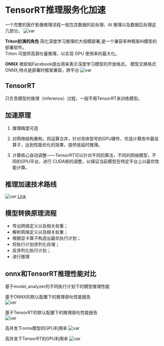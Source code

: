 # TensorRT推理服务化加速
一个完整的医疗影像推理流程一般包含数据的前处理、AI 推理以及数据后处理这几部分。
![var](../s/infer.png)

__Triton扮演的角色__
简化深度学习推理的大规模部署,是一个兼容多种框架AI模型的部署软件。  
Triton 可提供高吞吐量推理，以实现 GPU 使用率的最大化。

__ONNX__
微软和Facebook提出用来表示深度学习模型的开放格式。
模型交换格式ONNX,特点是部署时框架兼容，跨平台
![var](../s/trans.png)

##  TensorRT
只负责模型的推理（inference）过程，一般不用TensorRT来训练模型。

## 加速原理
1. 推理精度可选
   
2. 对网络结构重构，将运算合并，针对具体型号的GPU硬件，优选计算库中最佳算子，达到性能优化的效果，提供低延时推理。

3. 计算核心自动调整——TensorRT可以针对不同的算法，不同的网络模型，不同的GPU平台，进行 CUDA核的调整，以保证当前模型在特定平台上以最优性能计算。

## 推理加速技术路线
![var](../s/plan.jpg)
[Link](https://github.com/noil-lion/TRITON_LEARN/blob/main/note/Triton%E6%A8%A1%E5%9E%8B%E9%83%A8%E7%BD%B2%E4%BC%98%E5%8C%96%E6%A6%82%E8%BF%B0.md#%E6%A8%A1%E5%9E%8B%E5%AF%BC%E8%88%AA%E5%99%A8navigator)
## 模型转换原理流程
* 导出网络定义以及相关权重；
* 解析网络定义以及相关权重；
* 根据显卡算子构造出最优执行计划；
* 将执行计划序列化存储；
* 反序列化执行计划；
* 进行推理


## onnx和TensorRT推理性能对比
基于model_analyzer的不同执行计划下的模型推理性能

基于ONNX的默认配置下的推理吞吐性能报告  
![var](../s/onnx1.png)  

基于TensorRT的默认配置下的推理吞吐性能报告  
![var](../s/trt1.png)  

高并发下onnx模型的GPU利用率
![var](../s/onnx2.png)


高并发下TensorRT的GPU利用率
![var](../s/trt2.png)